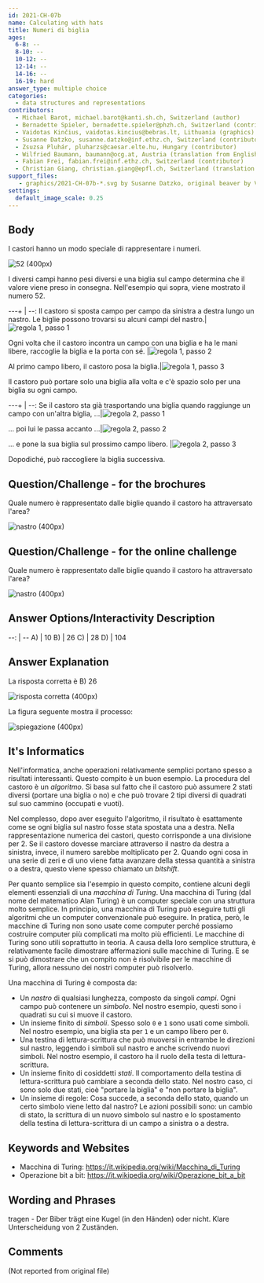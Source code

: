 ```yaml
---
id: 2021-CH-07b
name: Calculating with hats
title: Numeri di biglia
ages:
  6-8: --
  8-10: --
  10-12: --
  12-14: --
  14-16: --
  16-19: hard
answer_type: multiple choice
categories:
  - data structures and representations
contributors:
  - Michael Barot, michael.barot@kanti.sh.ch, Switzerland (author)
  - Bernadette Spieler, bernadette.spieler@phzh.ch, Switzerland (contributor)
  - Vaidotas Kinčius, vaidotas.kincius@bebras.lt, Lithuania (graphics)
  - Susanne Datzko, susanne.datzko@inf.ethz.ch, Switzerland (contributor, graphics)
  - Zsuzsa Pluhár, pluharzs@caesar.elte.hu, Hungary (contributor)
  - Wilfried Baumann, baumann@ocg.at, Austria (translation from English into German)
  - Fabian Frei, fabian.frei@inf.ethz.ch, Switzerland (contributor)
  - Christian Giang, christian.giang@epfl.ch, Switzerland (translation from German into Italian)    
support_files:
   - graphics/2021-CH-07b-*.svg by Susanne Datzko, original beaver by Vaidotas Kinčius
settings:
  default_image_scale: 0.25
---
```



## Body

I castori hanno un modo speciale di rappresentare i numeri.

![](graphics/2021-CH-07b-taskbody00-compatible.svg "52 (400px)")

I diversi campi hanno pesi diversi e una biglia sul campo determina che il valore viene preso in consegna. Nell'esempio qui sopra, viene mostrato il numero 52.

---+ | --:
Il castoro si sposta campo per campo da sinistra a destra lungo un nastro. Le biglie possono trovarsi su alcuni campi del nastro.|![](graphics/2021-CH-07b-taskbody01a.svg "regola 1, passo 1")

Ogni volta che il castoro incontra un campo con una biglia e ha le mani libere, raccoglie la biglia e la porta con sé. |![](graphics/2021-CH-07b-taskbody01b-v2.svg "regola 1, passo 2")

Al primo campo libero, il castoro posa la biglia.|![](graphics/2021-CH-07b-taskbody01c-v2.svg "regola 1, passo 3")

Il castoro può portare solo una biglia alla volta e c'è spazio solo per una biglia su ogni campo. 

---+ | --:
Se il castoro sta già trasportando una biglia quando raggiunge un campo con un'altra biglia, ...|![](graphics/2021-CH-07b-taskbody02a-v2.svg "regola 2, passo 1")

... poi lui le passa accanto ...|![](graphics/2021-CH-07b-taskbody02b-v2.svg "regola 2, passo 2")

... e pone la sua biglia sul prossimo campo libero.  |![](graphics/2021-CH-07b-taskbody02c-v2.svg "regola 2, passo 3")

Dopodiché, può raccogliere la biglia successiva.

## Question/Challenge - for the brochures

Quale numero è rappresentato dalle biglie quando il castoro ha attraversato l'area?

![](graphics/2021-CH-07b-question.svg "nastro (400px)")


## Question/Challenge - for the online challenge

Quale numero è rappresentato dalle biglie quando il castoro ha attraversato l'area?

![](graphics/2021-CH-07b-question.svg "nastro (400px)")


## Answer Options/Interactivity Description

--: | --
 A) | 10
 B) | 26
 C) | 28
 D) | 104

## Answer Explanation

La risposta corretta è B) 26

![](graphics/2021-CH-07b-solution-compatible.svg "risposta corretta (400px)")

La figura seguente mostra il processo:

![](graphics/2021-CH-07b-explanation.svg "spiegazione (400px)")

## It's Informatics

Nell'informatica, anche operazioni relativamente semplici portano spesso a risultati interessanti. Questo compito è un buon esempio. La procedura del castoro è un _algoritmo_. Si basa sul fatto che il castoro può assumere 2 stati diversi (portare una biglia o no) e che può trovare 2 tipi diversi di quadrati sul suo cammino (occupati e vuoti).

Nel complesso, dopo aver eseguito l'algoritmo, il risultato è esattamente come se ogni biglia sul nastro fosse stata spostata una a destra. Nella rappresentazione numerica dei castori, questo corrisponde a una divisione per 2. Se il castoro dovesse marciare attraverso il nastro da destra a sinistra, invece, il numero sarebbe moltiplicato per 2. Quando ogni cosa in una serie di zeri e di uno viene fatta avanzare della stessa quantità a sinistra o a destra, questo viene spesso chiamato un _bitshift_. 

Per quanto semplice sia l'esempio in questo compito, contiene alcuni degli elementi essenziali di una _macchina di Turing_.
Una macchina di Turing (dal nome del matematico Alan Turing) è un computer speciale con una struttura molto semplice. In principio, una macchina di Turing può eseguire tutti gli algoritmi che un computer convenzionale può eseguire. In pratica, però, le macchine di Turing non sono usate come computer perché possiamo costruire computer più complicati ma molto più efficienti. Le macchine di Turing sono utili soprattutto in teoria. A causa della loro semplice struttura, è relativamente facile dimostrare affermazioni sulle macchine di Turing. E se si può dimostrare che un compito non è risolvibile per le macchine di Turing, allora nessuno dei nostri computer può risolverlo. 

Una macchina di Turing è composta da:
   - Un _nastro_ di qualsiasi lunghezza, composto da singoli _campi_. Ogni campo può contenere un _simbolo_. Nel nostro esempio, questi sono i quadrati su cui si muove il castoro.
   - Un insieme finito di _simboli_. Spesso solo `0` e `1` sono usati come simboli. Nel nostro esempio, una biglia sta per `1` e un campo libero per `0`.
   - Una testina di lettura-scrittura che può muoversi in entrambe le direzioni sul nastro, leggendo i simboli sul nastro e anche scrivendo nuovi simboli. Nel nostro esempio, il castoro ha il ruolo della testa di lettura-scrittura.
   - Un insieme finito di cosiddetti _stati_. Il comportamento della testina di lettura-scrittura può cambiare a seconda dello stato. Nel nostro caso, ci sono solo due stati, cioè "portare la biglia" e "non portare la biglia".
   - Un insieme di regole: Cosa succede, a seconda dello stato, quando un certo simbolo viene letto dal nastro? Le azioni possibili sono: un cambio di stato, la scrittura di un nuovo simbolo sul nastro e lo spostamento della testina di lettura-scrittura di un campo a sinistra o a destra.


## Keywords and Websites

 - Macchina di Turing: https://it.wikipedia.org/wiki/Macchina_di_Turing
 - Operazione bit a bit:	 https://it.wikipedia.org/wiki/Operazione_bit_a_bit


## Wording and Phrases

tragen - Der Biber trägt eine Kugel (in den Händen) oder nicht. Klare Unterscheidung von 2 Zuständen.


## Comments

(Not reported from original file)
